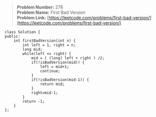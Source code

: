 > **Problem Number:** 278 <br>
> **Problem Name:** First Bad Version <br>
> **Problem Link:** [https://leetcode.com/problems/first-bad-version/](https://leetcode.com/problems/first-bad-version/) <br>

    class Solution {
    public:
        int firstBadVersion(int n) {
            int left = 1, right = n;
            long mid;
            while(left <= right) {
                mid = ( (long) left + right ) /2;
                if(!isBadVersion(mid)) {
                    left = mid+1;
                    continue;
                }
                if(!isBadVersion(mid-1)) {
                    return mid;
                }
                right=mid-1;
            }
            return -1;
        }
    };